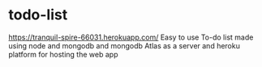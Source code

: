 # todo-list
https://tranquil-spire-66031.herokuapp.com/
 Easy to use To-do list made using node and mongodb and mongodb Atlas as a server and heroku platform for hosting the web app 
